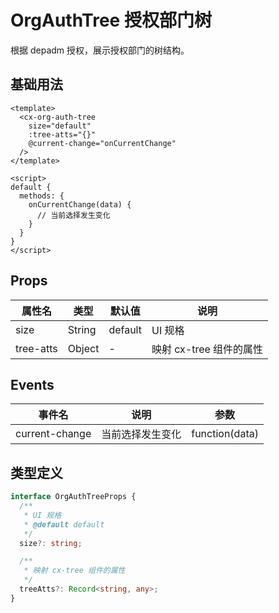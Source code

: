 # OrgAuthTree 授权部门树

根据 depadm 授权，展示授权部门的树结构。

## 基础用法

```vue
<template>
  <cx-org-auth-tree
    size="default"
    :tree-atts="{}"
    @current-change="onCurrentChange"
  />
</template>

<script>
default {
  methods: {
    onCurrentChange(data) {
      // 当前选择发生变化
    }
  }
}
</script>
```

## Props

| 属性名 | 类型 | 默认值 | 说明 |
|--------|------|--------|------|
| size | String | default | UI 规格 |
| tree-atts | Object | - | 映射 cx-tree 组件的属性 |

## Events

| 事件名 | 说明 | 参数 |
|--------|------|------|
| current-change | 当前选择发生变化 | function(data) |

## 类型定义

```ts
interface OrgAuthTreeProps {
  /**
   * UI 规格
   * @default default
   */
  size?: string;

  /**
   * 映射 cx-tree 组件的属性
   */
  treeAtts?: Record<string, any>;
} 
```